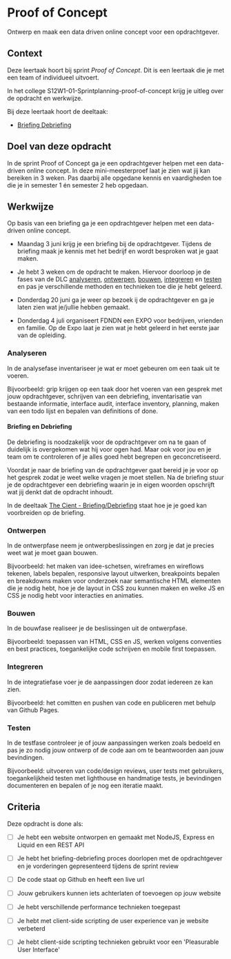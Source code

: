 # Proof of Concept

Ontwerp en maak een data driven online concept voor een opdrachtgever.

## Context
Deze leertaak hoort bij sprint _Proof of Concept_. Dit is een leertaak die je met een team of individueel uitvoert.

In het college S12W1-01-Sprintplanning-proof-of-concept krijg je uitleg over de opdracht en werkwijze.

Bij deze leertaak hoort de deeltaak:
- [Briefing Debriefing](https://github.com/fdnd-task/briefing-debriefing)


## Doel van deze opdracht

In de sprint Proof of Concept ga je een opdrachtgever helpen met een data-driven online concept. In deze mini-meesterproef laat je zien wat jij kan bereiken in 3 weken. Pas daarbij alle opgedane kennis en vaardigheden toe die je in semester 1 én semester 2 heb opgedaan.


## Werkwijze

Op basis van een briefing ga je een opdrachtgever helpen met een data-driven online concept.


* Maandag 3 juni krijg je een briefing bij de opdrachtgever. Tijdens de briefing maak je kennis met het bedrijf en wordt besproken wat je gaat maken. 

* Je hebt 3 weken om de opdracht te maken. Hiervoor doorloop je de fases van de DLC [analyseren](#analyseren), [ontwerpen](#ontwerpen), [bouwen](#bouwen), [integreren](#integreren) en [testen](#testen) en pas je verschillende methoden en technieken toe die je hebt geleerd.  

* Donderdag 20 juni ga je weer op bezoek ij de opdrachtgever en ga je laten zien wat je/jullie hebben gemaakt.

* Donderdag 4 juli organiseert FDNDN een EXPO voor bedrijven, vrienden en familie. Op de Expo laat je zien wat je hebt geleerd in het eerste jaar van de opleiding. 


### Analyseren
In de analysefase inventariseer je wat er moet gebeuren om een taak uit te voeren. 

Bijvoorbeeld: grip krijgen op een taak door het voeren van een gesprek met jouw opdrachtgever, schrijven van een debriefing, inventarisatie van bestaande informatie, interface audit, interface inventory, planning, maken van een todo lijst en bepalen van definitions of done.


#### Briefing en Debriefing
De debriefing is noodzakelijk voor de opdrachtgever om na te gaan of duidelijk is overgekomen wat hij voor ogen had. Maar ook voor jou en je team om te controleren of je alles goed hebt begrepen en geconcretiseerd.

Voordat je naar de briefing van de opdrachtgever gaat bereid je je voor op het gesprek zodat je weet welke vragen je moet stellen. Na de briefing stuur je de opdrachtgever een debriefing waarin je in eigen woorden opschrijft wat jij denkt dat de opdracht inhoudt.

In de deeltaak [The Cient - Briefing/Debriefing](https://github.com/fdnd-task/the-client-briefing-debriefing/) staat hoe je je goed kan voorbreiden op de briefing. 


### Ontwerpen
In de ontwerpfase neem je ontwerpbeslissingen en zorg je dat je precies weet wat je moet gaan bouwen. 

Bijvoorbeeld: het maken van idee-schetsen, wireframes en wireflows tekenen, labels bepalen, responsive layout uitwerken, breakpoints bepalen en breakdowns maken voor onderzoek naar semantische HTML elementen die je nodig hebt, hoe je de layout in CSS zou kunnen maken en welke JS en CSS je nodig hebt voor interacties en animaties.

### Bouwen
In de bouwfase realiseer je de beslissingen uit de ontwerpfase. 

Bijvoorbeeld: toepassen van HTML, CSS en JS, werken volgens conventies en best practices, toegankelijke code schrijven en mobile first toepassen.


### Integreren
In de integratiefase voer je de aanpassingen door zodat iedereen ze kan zien. 

Bijvoorbeeld: het comitten en pushen van code en publiceren met behulp van Github Pages.

### Testen
In de testfase controleer je of jouw aanpassingen werken zoals bedoeld en pas je zo nodig jouw ontwerp of de code aan om te beantwoorden aan jouw bevindingen. 

Bijvoorbeeld: uitvoeren van code/design reviews, user tests met gebruikers, toegankelijkheid testen met lighthouse en handmatige tests, je bevindingen documenteren en bepalen of je nog een iteratie maakt.

## Criteria

Deze opdracht is done als:

- [ ] Je hebt een website ontworpen en gemaakt met NodeJS, Express en Liquid en een REST API
- [ ] Je hebt het briefing-debriefing proces doorlopen met de opdrachtgever en je vorderingen gepresenteerd tijdens de sprint review
- [ ] De code staat op Github en heeft een live url
- [ ] Jouw gebruikers kunnen iets achterlaten of toevoegen op jouw website
- [ ] Je hebt verschillende performance technieken toegepast
- [ ] Je hebt met client-side scripting de user experience van je website verbeterd
- [ ] Je hebt client-side scripting technieken gebruikt voor een 'Pleasurable User Interface'
 



